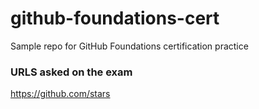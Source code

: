 # github-foundations-cert
Sample repo for GitHub Foundations certification practice


### URLS asked on the exam

https://github.com/stars

